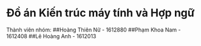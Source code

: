 # Đồ án Kiến trúc máy tính và Hợp ngữ

Thành viên nhóm:
##Hoàng Thiên Nữ  - 1612880
##Phạm Khoa Nam   - 1612408
##Lê Hoàng Anh    - 1612013
